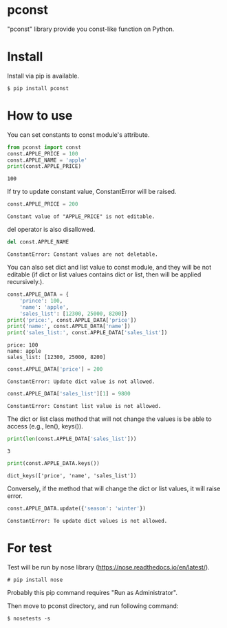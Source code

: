 # pconst

"pconst" library provide you const-like function on Python.

# Install

Install via pip is available.

```
$ pip install pconst
```

# How to use

You can set constants to const module's attribute.

```py
from pconst import const
const.APPLE_PRICE = 100
const.APPLE_NAME = 'apple'
print(const.APPLE_PRICE)
```

```
100
```

If try to update constant value, ConstantError will be raised.

```py
const.APPLE_PRICE = 200
```

```
Constant value of "APPLE_PRICE" is not editable.
```

del operator is also disallowed.

```py
del const.APPLE_NAME
```

```
ConstantError: Constant values are not deletable.
```

You can also set dict and list value to const module, and they will be not editable (if dict or list values contains dict or list, then will be applied recursively.).

```py
const.APPLE_DATA = {
    'prince': 100,
    'name': 'apple',
    'sales_list': [12300, 25000, 8200]}
print('price:', const.APPLE_DATA['price'])
print('name:', const.APPLE_DATA['name'])
print('sales_list:', const.APPLE_DATA['sales_list'])
```

```
price: 100
name: apple
sales_list: [12300, 25000, 8200]
```

```py
const.APPLE_DATA['price'] = 200
```

```
ConstantError: Update dict value is not allowed.
```

```py
const.APPLE_DATA['sales_list'][1] = 9800
```

```
ConstantError: Constant list value is not allowed.
```

The dict or list class method that will not change the values is be able to access (e.g., len(), keys()).

```py
print(len(const.APPLE_DATA['sales_list']))
```

```
3
```

```py
print(const.APPLE_DATA.keys())
```

```
dict_keys(['price', 'name', 'sales_list'])
```

Conversely, if the method that will change the dict or list values, it will raise error.

```py
const.APPLE_DATA.update({'season': 'winter'})
```

```
ConstantError: To update dict values is not allowed.
```

# For test

Test will be run by nose library (https://nose.readthedocs.io/en/latest/).

```
# pip install nose
```

Probably this pip command requires "Run as Administrator".

Then move to pconst directory, and run following command:

```
$ nosetests -s
```
